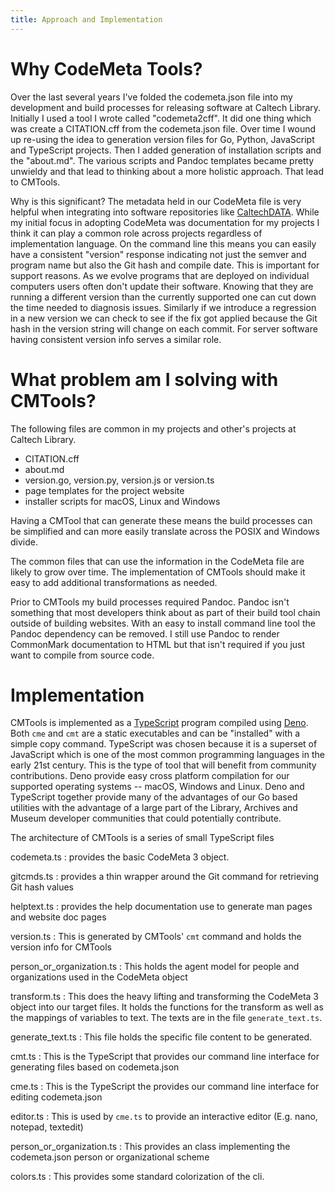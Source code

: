 ```yaml
---
title: Approach and Implementation
---
```


# Why CodeMeta Tools?

Over the last several years I've folded the codemeta.json file into my development
and build processes for releasing software at Caltech Library. Initially I used
a tool I wrote called "codemeta2cff". It did one thing which was create a
CITATION.cff from the codemeta.json file. Over time I wound up re-using
the idea to generation version files for Go, Python, JavaScript and TypeScript
projects. Then I added generation of installation scripts and the
"about.md". The various scripts and Pandoc templates became pretty unwieldy and
that lead to thinking about a more holistic approach. That lead to CMTools.

Why is this significant? The metadata held in our CodeMeta file is very
helpful when integrating into software repositories like
[CaltechDATA](https://data.caltech.edu). While my initial focus in adopting
CodeMeta was documentation for my projects I think it can play a common role
across projects regardless of implementation language. On the command line this
means you can easily have a consistent "version" response indicating not just
the semver and program name but also the Git hash and compile date. This is
important for support reasons. As we evolve programs that are deployed on
individual computers users often don't update their software. Knowing that they
are running a different version than the currently supported one can cut down
the time needed to diagnosis issues. Similarly if we introduce a regression in a
new version we can check to see if the fix got applied because the Git hash in
the version string will change on each commit. For server software having
consistent version info serves a similar role.

# What problem am I solving with CMTools?

The following files are common in my projects and other's projects at Caltech
Library.

- CITATION.cff
- about.md
- version.go, version.py, version.js or version.ts
- page templates for the project website
- installer scripts for macOS, Linux and Windows

Having a CMTool that can generate these means the build processes can be
simplified and can more easily translate across the POSIX and Windows divide.

The common files that can use the information in the CodeMeta file are likely to
grow over time. The implementation of CMTools should make it easy to add
additional transformations as needed.

Prior to CMTools my build processes required Pandoc. Pandoc isn't something that most
developers think about as part of their build tool chain outside of building
websites. With an easy to install command line tool the Pandoc dependency can be
removed. I still use Pandoc to render CommonMark documentation to HTML but that
isn't required if you just want to compile from source code.

# Implementation

CMTools is implemented as a [TypeScript](https://typescriptlang.org) program
compiled using [Deno](https://deno.com). Both `cme` and `cmt` are a static
executables and can be "installed" with a simple copy command. TypeScript was
chosen because it is a superset of JavaScript which is one of the most common
programming languages in the early 21st century. This is the type of tool that
will benefit from community contributions. Deno provide easy cross platform
compilation for our supported operating systems -- macOS, Windows and Linux.
Deno and TypeScript together provide many of the advantages of our Go based
utilities with the advantage of a large part of the Library, Archives and Museum
developer communities that could potentially contribute.

The architecture of CMTools is a series of small TypeScript files

codemeta.ts : provides the basic CodeMeta 3 object.

gitcmds.ts : provides a thin wrapper around the Git command for retrieving Git
hash values

helptext.ts : provides the help documentation use to generate man pages and
website doc pages

version.ts : This is generated by CMTools' `cmt` command and holds the version
info for CMTools

person_or_organization.ts : This holds the agent model for people and
organizations used in the CodeMeta object

transform.ts : This does the heavy lifting and transforming the CodeMeta 3
object into our target files. It holds the functions for the transform as well
as the mappings of variables to text. The texts are in the file
`generate_text.ts`.

generate_text.ts : This file holds the specific file content to be generated.

cmt.ts : This is the TypeScript that provides our command line interface for
generating files based on codemeta.json

cme.ts : This is the TypeScript the provides our command line interface for
editing codemeta.json

editor.ts : This is used by `cme.ts` to provide an interactive editor (E.g.
nano, notepad, textedit)

person_or_organization.ts : This provides an class implementing the
codemeta.json person or organizational scheme

colors.ts : This provides some standard colorization of the cli.
